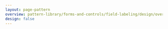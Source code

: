 ```yaml
---
layout: page-pattern
overview: pattern-library/forms-and-controls/field-labeling/design/overview.md
design: false
---
```

